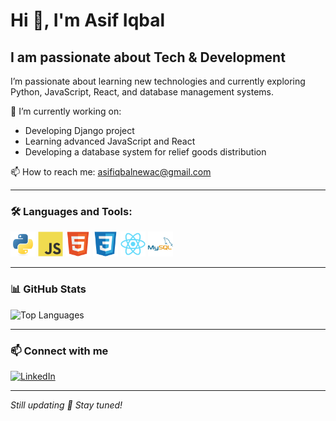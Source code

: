 # Hi 👋, I'm Asif Iqbal

## I am passionate about Tech & Development

I’m passionate about learning new technologies and currently exploring Python, JavaScript, React, and database management systems.

🔧 I’m currently working on:
- Developing Django project
- Learning advanced JavaScript and React
- Developing a database system for relief goods distribution

📫 How to reach me: asifiqbalnewac@gmail.com

---

### 🛠️ Languages and Tools:
<p align="left">
  <img src="https://raw.githubusercontent.com/devicons/devicon/master/icons/python/python-original.svg" alt="python" width="40" height="40"/>
  <img src="https://raw.githubusercontent.com/devicons/devicon/master/icons/javascript/javascript-original.svg" alt="javascript" width="40" height="40"/>
  <img src="https://raw.githubusercontent.com/devicons/devicon/master/icons/html5/html5-original.svg" alt="html5" width="40" height="40"/>
  <img src="https://raw.githubusercontent.com/devicons/devicon/master/icons/css3/css3-original.svg" alt="css3" width="40" height="40"/>
  <img src="https://raw.githubusercontent.com/devicons/devicon/master/icons/react/react-original.svg" alt="react" width="40" height="40"/>
  <img src="https://raw.githubusercontent.com/devicons/devicon/master/icons/mysql/mysql-original-wordmark.svg" alt="mysql" width="40" height="40"/>
</p>

---

### 📊 GitHub Stats
![Top Languages](https://github-readme-stats.vercel.app/api/top-langs/?username=AsifIqbal011&layout=compact&theme=tokyonight)

---


### 📫 Connect with me
[![LinkedIn](https://img.shields.io/badge/LinkedIn-blue?style=flat&logo=linkedin&logoColor=white)](https://linkedin.com/in/asif-iqbal-b9026a213)  

---

_Still updating 🚀 Stay tuned!_
